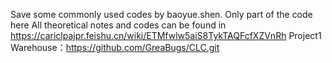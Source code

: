 Save some commonly used codes by baoyue.shen. Only part of the code here
All theoretical notes and codes can be found in https://cariclpajpr.feishu.cn/wiki/ETMfwlw5aiS8TykTAQFcfXZVnRh
Project1 Warehouse：https://github.com/GreaBugs/CLC.git
